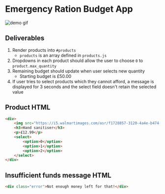 # Emergency Ration Budget App

![demo gif](./example.gif)

## Deliverables

1. Render products into `#products`
    * `products` is an array defined in `products.js`
2. Dropdowns in each product should allow the user to choose `0` to `product.max_quantity`
3. Remaining budget should update when user selects new quantity
    * Starting budget is £50.00
4. If user tries to select products which they cannot afford, a message is displayed for 3 seconds and the select field doesn't retain the selected value

## Product HTML

```HTML
<div>
    <img src="https://i5.walmartimages.com/asr/f1728857-3120-4a4e-b474-d66f8ad1bc77_1.7e41f79bcada186bbbc136d1094be906.jpeg?odnWidth=450&amp;odnHeight=450&amp;odnBg=ffffff" />
    <h3>Hand sanitiser</h3>
    <p>£12.99</p>
    <select>
        <option>0</option>
        <option>1</option>
        <option>2</option>
    </select>
</div>
```

## Insufficient funds message HTML

```HTML
<div class="error">Not enough money left for that!</div>
```
